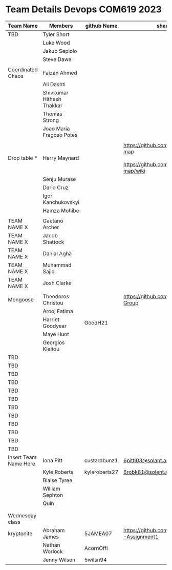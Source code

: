 # Team Details Devops COM619 2023           


    
| Team Name   | Members     | github Name  | shared repo | shared project | on line app |
| ----------- | ----------- | ------------ | ----------- | -------------- | ----------- |
| TBD         | Tyler Short |              |             |                |             |
|             | Luke Wood   |              |             |                |             |
|             | Jakub Sepiolo |              |             |                |             |
|             | Steve Dawe  |              |             |                |             |
|             |             |              |             |                |             |
| Coordinated Chaos        | Faizan Ahmed  |              |             |                |             |
|             | Ali Dashti     |              |             |                |             |
|             | Shivkumar Hithesh Thakkar  |              |             |                |             |
|             | Thomas Strong   |              |             |                |             |
|             | Joao Maria Fragoso Potes   |              |             |                |             |
|             |             |              |             |                |             |
| Drop table * |  Harry Maynard |              |  https://github.com/jrykns/not-a-virus-map <BR><BR>  https://github.com/jrykns/not-a-virus-map/wiki | https://github.com/users/jrykns/projects/1       |   https://com619-devops.uksouth.cloudapp.azure.com           |
|             |  Senju Murase   |              |             |                |             |
|             |  Dario Cruz  |              |             |                |             |
|             |  Igor Kanchukovskyi       |              |             |                |             |
|             | Hamza Mohibe |              |             |                |             |
|             |             |              |             |                |             |
| TEAM NAME X | Gaetano Archer |              |             |                |             |
| TEAM NAME X| Jacob Shattock |              |             |                |             |
| TEAM NAME X| Danial Agha |              |             |                |             |
| TEAM NAME X| Muhammad Sajid |              |             |                |             |
| TEAM NAME X | Josh Clarke |              |             |                |             |
|          |             |              |             |                |             |
| Mongoose | Theodoros Christou  |  |  https://github.com/GoodH21/DevOps-Group           |                | http://com619-mongeese.uksouth.cloudapp.azure.com:3000            |
|          |Arooj Fatima |              |             |                |             |
|          |Harriet Goodyear | GoodH21             |             |                |             |
|          |Maye Hunt |              |             |                |             |
|          |Georgios Kleitou |              |             |                |             |
| TBD         |             |              |             |                |             |
| TBD         |             |              |             |                |             |
| TBD         |             |              |             |                |             |
| TBD         |             |              |             |                |             |
| TBD         |             |              |             |                |             |
| TBD         |             |              |             |                |             |
| TBD         |             |              |             |                |             |
| TBD         |             |              |             |                |             |
| TBD         |             |              |             |                |             |
| TBD         |             |              |             |                |             |
| TBD         |             |              |             |                |             |
| TBD         |             |              |             |                |             |
| Insert Team Name Here         | Iona Pitt   |  custardbunz1  |  6pitti03@solant.ac.uk           |                |             |
|         |  Kyle Roberts           |  kyleroberts27      |  6robk81@solent.ac.uk           |                |             |
|          | Blaise Tyree     |              |             |                |             |
|         | William Sephton   |              |             |                |             |
|          | Quin        |              |             |                |             |
|         |             |              |             |                |             |
|          |             |              |             |                |             |
| Wednesday class         |             |              |             |                |             |
| kryptonite  | Abraham James |   5JAMEA07 |  https://github.com/ArconOffl/COM619-Assignment1   |  https://github.com/users/ArconOffl/projects/2    |   http://ntworlock.uksouth.cloudapp.azure.com:8080/          |
|             | Nathan Worlock  | AcornOffl |             |                |             |
|             | Jenny Wilson | 5wilsn94     |             |                |             |


